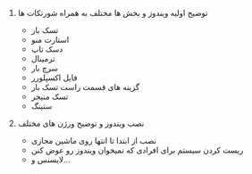 1. توضیح اولیه ویندوز و بخش ها مختلف به همراه شورتکات ها
	-  تسک بار
	- استارت منو
	- دسک تاپ
	- ترمینال
	- سرچ بار
	- فایل اکسپلورر
	- گزینه های قسمت راست تسک بار
	- تسک منیجر
	- ستینگ

1. نصب ویندوز و توضیح ورژن های مختلف
	- نصب از ابتدا تا انتها روی ماشین مجازی
	- ریست کردن سیستم برای افرادی که نمیخوان ویندوز رو عوض کنن
	- لایسنس و...